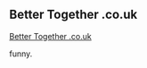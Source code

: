 <article><h2>Better Together .co.uk</h2><p><a href="http://better-together.co.uk/index.html">Better Together .co.uk</a></p>funny.</article>
